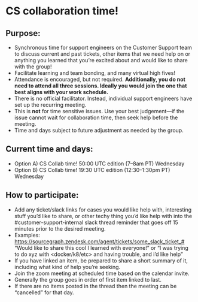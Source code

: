 # CS collaboration time!

## Purpose:

- Synchronous time for support engineers on the Customer Support team to discuss current and past tickets, other items that we need help on or anything you learned that you’re excited about and would like to share with the group!
- Facilitate learning and team bonding, and many virtual high fives!
- Attendance is encouraged, but not required. **Additionally, you do not need to attend all three sessions. Ideally you would join the one that best aligns with your work schedule.**
- There is no official facilitator. Instead, individual support engineers have set up the recurring meeting.
- This is **not** for time sensitive issues. Use your best judgement—if the issue cannot wait for collaboration time, then seek help before the meeting.
- Time and days subject to future adjustment as needed by the group.

## Current time and days:

- Option A) CS Collab time! 50:00 UTC edition (7–8am PT) Wednesday
- Option B) CS Collab time! 19:30 UTC edition (12:30–1:30pm PT) Wednesday

## How to participate:

- Add any ticket/slack links for cases you would like help with, interesting stuff you’d like to share, or other techy thing you’d like help with into the #customer-support-internal slack thread reminder that goes off 15 minutes prior to the desired meeting.
- Examples:
  https://sourcegraph.zendesk.com/agent/tickets/some_slack_ticket_#
  “Would like to share this cool <whatever the thing is> I learned with everyone!” or
  “I was trying to do xyz with <docker/k8/etc> and having trouble, and i’d like help”
- If you have linked an item, be prepared to share a short summary of it, including what kind of help you’re seeking.
- Join the zoom meeting at scheduled time based on the calendar invite.
- Generally the group goes in order of first item linked to last.
- If there are no items posted in the thread then the meeting can be “cancelled” for that day.
